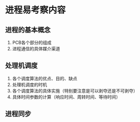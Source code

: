 # 进程易考察内容

## 进程的基本概念

1. PCB各个部分的组成
2. 进程通信的具体媒介渠道

## 处理机调度

1. 各个调度算法的优点、目的、缺点
2. 处理机调度的时机
3. 各个调度算法的具体实施（特别要注意是可以剥夺还是不可剥夺）
4. 具体时间参数的计算（响应时间、周转时间、等待时间）

## 进程同步

